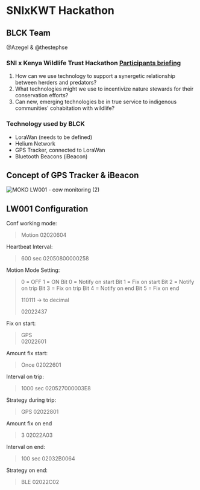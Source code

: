 # SNIxKWT Hackathon

## BLCK Team

@Azegel & @thestephse

### SNI x Kenya Wildlife Trust Hackathon [Participants briefing](https://docs.google.com/presentation/d/1VLqtiZAZAbd1shTh0gsjylLx4jwKxX6t3hGPZLfiCYE/edit#slide=id.gfc8cd0c195_0_129)

1. How can we use technology to support a synergetic relationship between herders and predators?
2. What technologies might we use to incentivize nature stewards for their conservation efforts?
3. Can new, emerging technologies be in true service to indigenous communities' cohabitation with wildlife?

### Technology used by BLCK

- LoraWan (needs to be defined)
- Helium Network
- GPS Tracker, connected to LoraWan
- Bluetooth Beacons (iBeacon)

## Concept of GPS Tracker & iBeacon

![MOKO LW001 - cow monitoring (2)](https://user-images.githubusercontent.com/42295932/200037171-02ec999c-e195-4639-ac03-208fa5ff527d.jpg)



## LW001 Configuration




Conf working mode:

> Motion
> 02020604

Heartbeat Interval:
> 600 sec
> 02050800000258

Motion Mode Setting:

> 0 = OFF 1 = ON
> Bit 0 = Notify on start
> Bit 1 = Fix on start
> Bit 2 = Notify on trip
> Bit 3 = Fix on trip
> Bit 4 = Notify on end
> Bit 5 = Fix on end
>
> 110111 -> to decimal
>
> 02022437

Fix on start:

>GPS  
>02022601

Amount fix start:

>Once
>02022601

Interval on trip:

>1000 sec
>020527000003E8

Strategy during trip:
>GPS
>02022801

Amount fix on end
>3 
>02022A03

Interval on end:

>100 sec 
>02032B0064

Strategy on end: 
>BLE 
>02022C02




